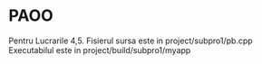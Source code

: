 # PAOO

Pentru Lucrarile 4,5. Fisierul sursa este in project/subpro1/pb.cpp
Executabilul este in project/build/subpro1/myapp
